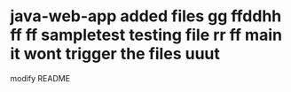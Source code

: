 # java-web-app added files gg ffddhh ff ff sampletest  testing file rr ff main it wont trigger the files uuut

modify README
